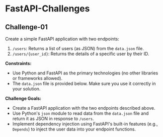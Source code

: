 # FastAPI-Challenges

## Challenge-01

Create a simple FastAPI application with two endpoints:
1. `/users`: Returns a list of users (as JSON) from the `data.json` file.
2. `/users/{user_id}`: Returns the details of a specific user by their ID.

**Constraints:**

* Use Python and FastAPI as the primary technologies (no other libraries or frameworks allowed).
* The `data.json` file is provided below. Make sure you use it correctly in your solution.

**Challenge Goals:**

* Create a FastAPI application with the two endpoints described above.
* Use Python's `json` module to read data from the `data.json` file and return it as JSON in response to `/users`.
* Implement dependency injection using FastAPI's built-in features (e.g., `Depends`) to inject the user data into your endpoint functions.
